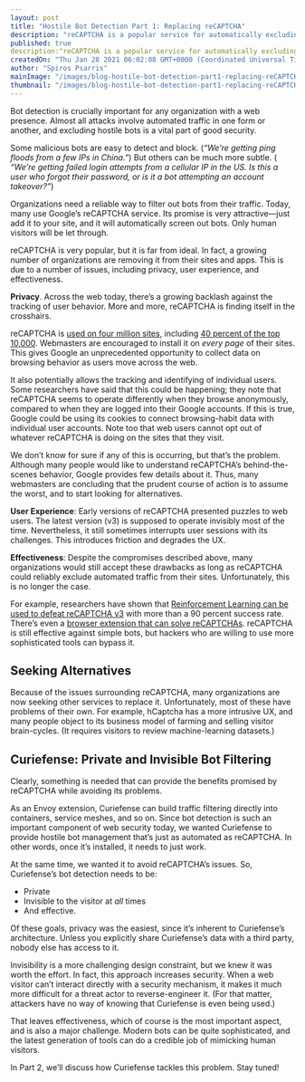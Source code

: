 ```yaml
---
layout: post
title: "Hostile Bot Detection Part 1: Replacing reCAPTCHA"
description: "reCAPTCHA is a popular service for automatically excluding bots, but there is a growing dissatisfaction over its UX, effectiveness, and potential lack of privacy. For organizations seeking an alternative, what is available to replace it?"
published: true
description:"reCAPTCHA is a popular service for automatically excluding bots, but there is a growing dissatisfaction over its UX, effectiveness, and potential lack of privacy. For organizations seeking an alternative, what is available to replace it?"
createdOn: "Thu Jan 28 2021 06:02:08 GMT+0000 (Coordinated Universal Time)"
author: "Spiros Psarris"
mainImage: "/images/blog-hostile-bot-detection-part1-replacing-reCAPTCHA.png"
thumbnail: "/images/blog-hostile-bot-detection-part1-replacing-reCAPTCHA.png"
---
```


<p>Bot detection is crucially important for any organization with a web presence. Almost all attacks involve automated traffic in one form or another, and excluding hostile bots is a vital part of good security.</p>
<p>
    Some malicious bots are easy to detect and block. (<em>“We’re getting ping floods from a few IPs in China.”</em>) But others can be much more subtle. (
    <em>“We’re getting failed login attempts from a cellular IP in the US. Is this a user who forgot their password, or is it a bot attempting an account takeover?”</em>)
</p>
<p>
    Organizations need a reliable way to filter out bots from their traffic. Today, many use Google’s reCAPTCHA service. Its promise is very attractive—just add it to your site, and it will automatically screen out bots. Only human visitors
    will be let through.
</p>
<p>reCAPTCHA is very popular, but it is far from ideal. In fact, a growing number of organizations are removing it from their sites and apps. This is due to a number of issues, including privacy, user experience, and effectiveness.</p>
<p><strong>Privacy</strong>. Across the web today, there’s a growing backlash against the tracking of user behavior. More and more, reCAPTCHA is finding itself in the crosshairs.&nbsp;</p>
<p>
    reCAPTCHA is <a href="https://www.google.com/recaptcha/about/" target="_blank">used on four million sites</a>, including <a href="https://trends.builtwith.com/widgets/reCAPTCHA" target="_blank">40 percent of the top 10,000</a>.
    Webmasters are encouraged to install it on <em>every page</em> of their sites. This gives Google an unprecedented opportunity to collect data on browsing behavior as users move across the web.&nbsp;
</p>
<p>
    It also potentially allows the tracking and identifying of individual users. Some researchers have said that this could be happening; they note that reCAPTCHA seems to operate differently when they browse anonymously, compared to when
    they are logged into their Google accounts. If this is true, Google could be using its cookies to connect browsing-habit data with individual user accounts. Note too that web users cannot opt out of whatever reCAPTCHA is doing on the
    sites that they visit.
</p>
<p>
    We don’t know for sure if any of this is occurring, but that’s the problem. Although many people would like to understand reCAPTCHA’s behind-the-scenes behavior, Google provides few details about it. Thus, many webmasters are concluding
    that the prudent course of action is to assume the worst, and to start looking for alternatives.
</p>
<p>
    <strong>User Experience</strong>: Early versions of reCAPTCHA presented puzzles to web users. The latest version (v3) is supposed to operate invisibly most of the time. Nevertheless, it still sometimes interrupts user sessions with its
    challenges. This introduces friction and degrades the UX.
</p>
<p>
    <strong>Effectiveness</strong>: Despite the compromises described above, many organizations would still accept these drawbacks as long as reCAPTCHA could reliably exclude automated traffic from their sites. Unfortunately, this is no
    longer the case.&nbsp;
</p>
<p>
    For example, researchers have shown that <a href="https://ui.adsabs.harvard.edu/abs/2019arXiv190301003A/abstract" target="_blank">Reinforcement Learning can be used to defeat reCAPTCHA v3</a> with more than a 90 percent success rate.
    There’s even a <a href="https://github.com/dessant/buster" target="_blank">browser extension that can solve reCAPTCHAs</a>. reCAPTCHA is still effective against simple bots, but hackers who are willing to use more sophisticated tools
    can bypass it.
</p>
<h2>Seeking Alternatives</h2>
<p>
    Because of the issues surrounding reCAPTCHA, many organizations are now seeking other services to replace it. Unfortunately, most of these have problems of their own. For example, hCaptcha has a more intrusive UX, and many people object
    to its business model of farming and selling visitor brain-cycles. (It requires visitors to review machine-learning datasets.)
</p>
<h2>Curiefense: Private and Invisible Bot Filtering</h2>
<p>Clearly, something is needed that can provide the benefits promised by reCAPTCHA while avoiding its problems.</p>
<p>
    As an Envoy extension, Curiefense can build traffic filtering directly into containers, service meshes, and so on. Since bot detection is such an important component of web security today, we wanted Curiefense to provide hostile bot
    management that’s just as automated as reCAPTCHA. In other words, once it’s installed, it needs to just work.&nbsp;
</p>
<p>At the same time, we wanted it to avoid reCAPTCHA’s issues. So, Curiefense’s bot detection needs to be:</p>
<ul>
    <li>Private</li>
    <li>Invisible to the visitor at <em>all</em> times</li>
    <li>And effective.</li>
</ul>
<p>Of these goals, privacy was the easiest, since it’s inherent to Curiefense’s architecture. Unless you explicitly share Curiefense’s data with a third party, nobody else has access to it.</p>
<p>
    Invisibility is a more challenging design constraint, but we knew it was worth the effort. In fact, this approach increases security. When a web visitor can’t interact directly with a security mechanism, it makes it much more difficult
    for a threat actor to reverse-engineer it. (For that matter, attackers have no way of knowing that Curiefense is even being used.)
</p>
<p>
    That leaves effectiveness, which of course is the most important aspect, and is also a major challenge. Modern bots can be quite sophisticated, and the latest generation of tools can do a credible job of mimicking human visitors.&nbsp;
</p>
<p>In Part 2, we’ll discuss how Curiefense tackles this problem. Stay tuned!</p>
<p><br /></p>
